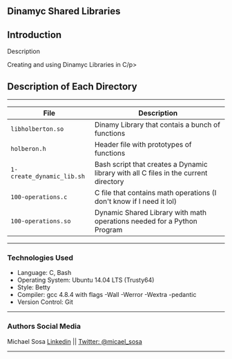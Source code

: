<!DOCTYPE html>
<html lang="en">
	<body>
			<article>
				<h1>
					Dinamyc Shared Libraries
				</h1>
				<h2>
					Introduction
				</h2>
				<p>Description</p>
				<p>Creating and using Dinamyc Libraries in C/p>
				<h2>
					Description of Each Directory
				</h2>
				<hr>
				<table>
					<thead>
						<tr>
							<th>File</th>
							<th>Description</th>
						</tr>
					</thead>
					<tbody>
						<tr>
							<td><code>libholberton.so</code></td>
							<td>Dinamy Library that contais a bunch of functions</td>
						</tr>
						<tr>
							<td><code>holberon.h</code></td>
							<td>Header file with prototypes of functions</td>
						</tr>
						<tr>
							<td><code>1-create_dynamic_lib.sh</code></td>
							<td>Bash script that creates a Dynamic library with all C files in the current directory</td>
						</tr>
						<tr>
							<td><code>100-operations.c</code></td>
							<td>C file that contains math operations (I don't know if I need it lol)</td>
						</tr>
						<tr>
							<td><code>100-operations.so</code></td>
							<td>Dynamic Shared Library with math operations needed for a Python Program </td>
						</tr>
					</tbody>
				</table>
				<hr>
				<h3>
					Technologies Used
				</h3>
				<ul>
					<li>Language: C, Bash</li>
					<li>Operating System: Ubuntu 14.04 LTS (Trusty64)</li>
					<li>Style: Betty</li>
					<li>Compiler: gcc 4.8.4 with flags -Wall -Werror -Wextra -pedantic</li>
					<li>Version Control: Git</li>
				</ul>
				<hr>
				<h3>
					Authors Social Media
				</h3>
				<p>Michael Sosa <a href="https://www.linkedin.com/in/michael-sosa/" rel="nofollow">Linkedin</a> || <a href="https://twitter.com/micael_sosa" rel="nofollow">Twitter: @micael_sosa</a></p>
				<hr>
			</article>
	</body>
</html>
